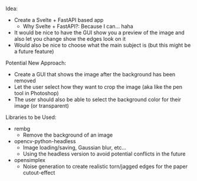 Idea:
- Create a Svelte + FastAPI based app 
  - Why Svelte + FastAPI?: Because I can... haha
- It would be nice to have the GUI show you a preview of the image and also let you change show
  the edges look on it
- Would also be nice to choose what the main subject is (but this might be a future feature)

Potential New Approach:
- Create a GUI that shows the image after the background has been removed
- Let the user select how they want to crop the image (aka like the pen tool in Photoshop)
- The user should also be able to select the background color for their image
  (or transparent)

Libraries to be Used:
- rembg
  - Remove the background of an image
- opencv-python-headless
  - Image loading/saving, Gaussian blur, etc...
  - Using the headless version to avoid potential conflicts in the future
- opensimplex
  - Noise generation to create realistic torn/jagged edges for the paper cutout-effect
